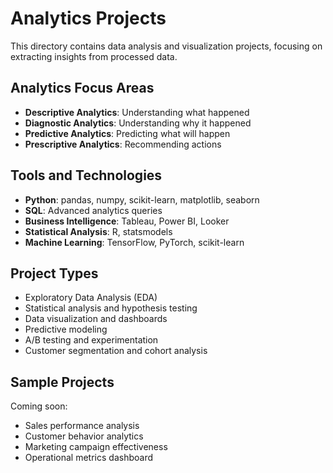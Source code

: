 # Analytics Projects

This directory contains data analysis and visualization projects, focusing on extracting insights from processed data.

## Analytics Focus Areas

- **Descriptive Analytics**: Understanding what happened
- **Diagnostic Analytics**: Understanding why it happened  
- **Predictive Analytics**: Predicting what will happen
- **Prescriptive Analytics**: Recommending actions

## Tools and Technologies

- **Python**: pandas, numpy, scikit-learn, matplotlib, seaborn
- **SQL**: Advanced analytics queries
- **Business Intelligence**: Tableau, Power BI, Looker
- **Statistical Analysis**: R, statsmodels
- **Machine Learning**: TensorFlow, PyTorch, scikit-learn

## Project Types

- Exploratory Data Analysis (EDA)
- Statistical analysis and hypothesis testing
- Data visualization and dashboards
- Predictive modeling
- A/B testing and experimentation
- Customer segmentation and cohort analysis

## Sample Projects

Coming soon:
- Sales performance analysis
- Customer behavior analytics
- Marketing campaign effectiveness
- Operational metrics dashboard